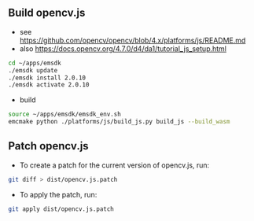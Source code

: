 ## Build opencv.js

- see https://github.com/opencv/opencv/blob/4.x/platforms/js/README.md
- also https://docs.opencv.org/4.7.0/d4/da1/tutorial_js_setup.html

```sh
cd ~/apps/emsdk
./emsdk update
./emsdk install 2.0.10
./emsdk activate 2.0.10
```

- build

```sh
source ~/apps/emsdk/emsdk_env.sh
emcmake python ./platforms/js/build_js.py build_js --build_wasm
```

## Patch opencv.js

- To create a patch for the current version of opencv.js, run:

```sh
git diff > dist/opencv.js.patch
```

- To apply the patch, run:

```sh
git apply dist/opencv.js.patch
```
